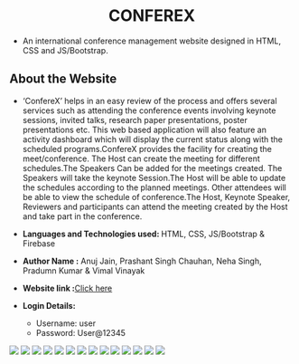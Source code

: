 <h1 align='center'>CONFEREX</h1>

- An international conference management website designed in HTML, CSS and JS/Bootstrap.

## About the Website

- ‘ConfereX’ helps in an easy review of the process and offers several services such as attending the conference events involving keynote sessions, invited talks, research paper presentations, poster presentations etc. This web based application will also feature an activity dashboard which will display the current status along with the scheduled programs.ConfereX provides the facility for creating the meet/conference. The Host can create the meeting for different schedules.The Speakers Can be added for the meetings created. The Speakers will take the keynote Session.The Host will be able to update the schedules according to the planned meetings. Other attendees will be able to view the schedule of conference.The Host, Keynote Speaker, Reviewers and participants can attend the meeting created by the Host and take part in the conference.
- <b>Languages and Technologies used: </b> HTML, CSS, JS/Bootstrap & Firebase
- <b>Author Name :</b> Anuj Jain, Prashant Singh Chauhan, Neha Singh, Pradumn Kumar & Vimal Vinayak

- <b>Website link :</b>[Click here](LINK)

- <b>Login Details: </b> 
  - Username: user
  - Password: User@12345

![](assets/website_ss/1.jpg)
![](assets/website_ss/2.jpg)
![](assets/website_ss/3.jpg)
![](assets/website_ss/4.jpg)
![](assets/website_ss/5.jpg)
![](assets/website_ss/6.jpg)
![](assets/website_ss/7.jpg)
![](assets/website_ss/8.jpg)
![](assets/website_ss/9.jpg)
![](assets/website_ss/10.jpg)
![](assets/website_ss/11.jpg)
![](assets/website_ss/12.jpg)
![](assets/website_ss/13.jpg)
![](assets/website_ss/14.jpg)
